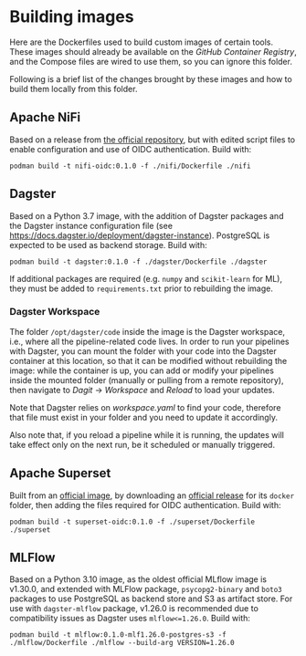 # Building images
Here are the Dockerfiles used to build custom images of certain tools. These images should already be available on the *GitHub Container Registry*, and the Compose files are wired to use them, so you can ignore this folder.

Following is a brief list of the changes brought by these images and how to build them locally from this folder.

## Apache NiFi
Based on a release from [the official repository](https://github.com/apache/nifi), but with edited script files to enable configuration and use of OIDC authentication. Build with:
```shell
podman build -t nifi-oidc:0.1.0 -f ./nifi/Dockerfile ./nifi
```

## Dagster

Based on a Python 3.7 image, with the addition of Dagster packages and the Dagster instance configuration file (see https://docs.dagster.io/deployment/dagster-instance). PostgreSQL is expected to be used as backend storage. Build with:

```shell
podman build -t dagster:0.1.0 -f ./dagster/Dockerfile ./dagster
```

If additional packages are required (e.g. `numpy` and `scikit-learn` for ML), they must be added to `requirements.txt` prior to rebuilding the image.

### Dagster Workspace

The folder `/opt/dagster/code` inside the image is the Dagster workspace, i.e., where all the pipeline-related code lives. In order to run your pipelines with Dagster, you can mount the folder with your code into the Dagster container at this location, so that it can be modified without rebuilding the image: while the container is up, you can add or modify your pipelines inside the mounted folder (manually or pulling from a remote repository), then navigate to *Dagit* -> *Workspace* and *Reload* to load your updates.

Note that Dagster relies on *workspace.yaml* to find your code, therefore that file must exist in your folder and you need to update it accordingly.

Also note that, if you reload a pipeline while it is running, the updates will take effect only on the next run, be it scheduled or manually triggered.

## Apache Superset
Built from an [official image](https://hub.docker.com/r/apache/superset), by downloading an [official release](https://github.com/apache/superset) for its `docker` folder, then adding the files required for OIDC authentication. Build with:
```shell
podman build -t superset-oidc:0.1.0 -f ./superset/Dockerfile ./superset
```

## MLFlow

Based on a Python 3.10 image, as the oldest official MLflow image is v1.30.0, and extended with MLFlow package, `psycopg2-binary` and `boto3` packages to use PostgreSQL as backend store and S3 as artifact store. For use with `dagster-mlflow` package, v1.26.0 is recommended due to compatibility issues as Dagster uses `mlflow<=1.26.0`. Build with:

```shell
podman build -t mlflow:0.1.0-mlf1.26.0-postgres-s3 -f ./mlflow/Dockerfile ./mlflow --build-arg VERSION=1.26.0
```
